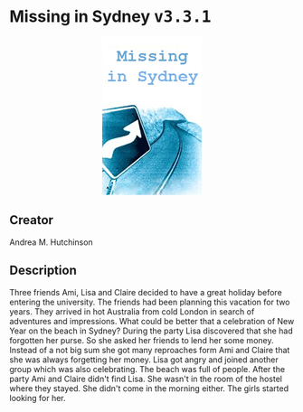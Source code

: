 
# Missing in Sydney <kbd>v3.3.1</kbd>

<center>
  <img src="./cover-1024.jpg"/>
</center>

## Creator
Andrea M. Hutchinson

## Description
Three friends Ami, Lisa and Claire decided to have a great holiday before entering the university. The friends had been planning this vacation for two years. They arrived in hot Australia from cold London in search of adventures and impressions. What could be better that a celebration of New Year on the beach in Sydney? During the party Lisa discovered that she had forgotten her purse. So she asked her friends to lend her some money. Instead of a not big sum she got many reproaches form Ami and Claire that she was always forgetting her money. Lisa got angry and joined another group which was also celebrating. The beach was full of people. After the party Ami and Claire didn't find Lisa. She wasn't in the room of the hostel where they stayed. She didn't come in the morning either. The girls started looking for her.

